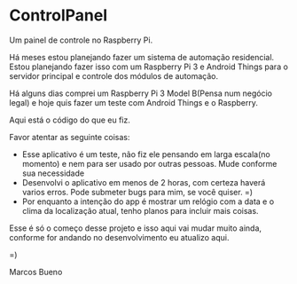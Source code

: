 # ControlPanel
Um painel de controle no Raspberry Pi.

Há meses estou planejando fazer um sistema de automação residencial.
Estou planejando fazer isso com um Raspberry Pi 3 e Android Things para o servidor principal e controle dos módulos de automação.

Há alguns dias comprei um Raspberry Pi 3 Model B(Pensa num negócio legal) e hoje quis fazer um teste com Android Things e o Raspberry.

Aqui está o código do que eu fiz.

Favor atentar as seguinte coisas:
- Esse aplicativo é um teste, não fiz ele pensando em larga escala(no momento) e nem para ser usado por outras pessoas. Mude conforme sua necessidade
- Desenvolvi o aplicativo em menos de 2 horas, com certeza haverá varios erros. Pode submeter bugs para mim, se você quiser. =)
- Por enquanto a intenção do app é mostrar um relógio com a data e o clima da localização atual, tenho planos para incluir mais coisas.


Esse é só o começo desse projeto e isso aqui vai mudar muito ainda, conforme for andando no desenvolvimento eu atualizo aqui.

=)

Marcos Bueno

